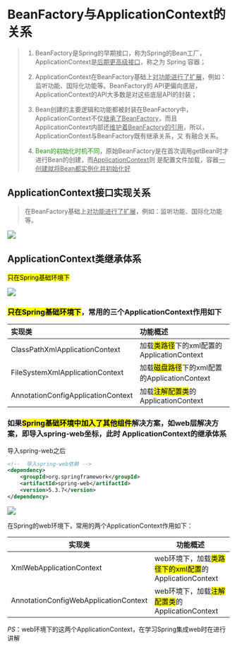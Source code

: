 #  BeanFactory与ApplicationContext的关系

> 1. BeanFactory是Spring的早期接口，称为Spring的Bean工厂，ApplicationContext是<u>后期更高级接口</u>，称之为 Spring 容器；
> 2. ApplicationContext在BeanFactory基础上<u>对功能进行了扩展</u>，例如：监听功能、国际化功能等。BeanFactory的 API更偏向底层，ApplicationContext的API大多数是对这些底层API的封装；
>
> 3. Bean创建的主要逻辑和功能都被封装在BeanFactory中，ApplicationContext不仅<u>继承了BeanFactory</u>，而且 ApplicationContext内部还<u>维护着BeanFactory的引用</u>，所以，ApplicationContext与BeanFactory既有继承关系，又 有融合关系。 
>
> 4. <font color='25, 94, 12'>Bean的初始化时机不同</font>，原始BeanFactory是在首次调用getBean时才进行Bean的创建，而<u>ApplicationContext</u>则 是配置文件加载，容器<u>一创建就将Bean都实例化并初始化好</u>

## ApplicationContext接口实现关系

> 在BeanFactory基础上<u>对功能进行了扩展</u>，例如：监听功能、国际化功能等。

<img src="C:\Users\^\Documents\aaa\markdowm笔记\MDImg\Spring\1.2.01.png" style="zoom:120%;"/>

## ApplicationContext类继承体系

<mark>只在Spring基础环境下</mark>

<img src="C:\Users\^\Documents\aaa\markdowm笔记\MDImg\Spring\1.2.02.png" style="zoom:120%;"/>

### <mark>只在Spring基础环境下</mark>，常用的三个ApplicationContext作用如下

| 实现类                             | 功能概述                                                 |
| :--------------------------------- | :------------------------------------------------------- |
| ClassPathXmlApplicationContext     | 加载<mark>类路径</mark>下的xml配置的ApplicationContext   |
| FileSystemXmlApplicationContext    | 加载<mark>磁盘路径</mark>下的xml配置的ApplicationContext |
| AnnotationConfigApplicationContext | 加载<mark>注解配置类</mark>的ApplicationContext          |

### 如果<mark>Spring基础环境中加入了其他组件</mark>解决方案，如web层解决方案，即导入spring-web坐标，**此时 ApplicationContext的继承体系**

导入spring-web之后

````xml
<!--  导入spring-web依赖 -->
<dependency>
	<groupId>org.springframework</groupId>
	<artifactId>spring-web</artifactId>
	<version>5.3.7</version>
</dependency>
````

<img src="C:\Users\^\Documents\aaa\markdowm笔记\MDImg\Spring\1.2.03.png" style="zoom:120%;"/>

在Spring的web环境下，常用的两个ApplicationContext作用如下：

| 实现类                                | 功能概述                                                     |
| ------------------------------------- | ------------------------------------------------------------ |
| XmlWebApplicationContext              | web环境下，加载<mark>类路径下的xml配置</mark>的ApplicationContext |
| AnnotationConfigWebApplicationContext | web环境下，加载<mark>注解配置类</mark>的ApplicationContext   |

*PS*：web环境下的这两个ApplicationContext，在学习Spring集成web时在进行讲解